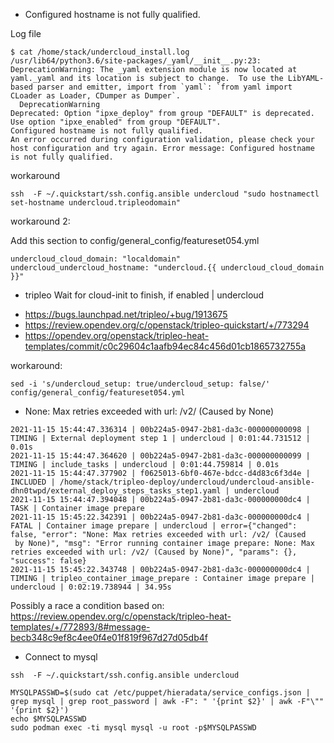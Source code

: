 * Configured hostname is not fully qualified.

Log file

```
$ cat /home/stack/undercloud_install.log
/usr/lib64/python3.6/site-packages/_yaml/__init__.py:23: DeprecationWarning: The _yaml extension module is now located at yaml._yaml and its location is subject to change.  To use the LibYAML-based parser and emitter, import from `yaml`: `from yaml import CLoader as Loader, CDumper as Dumper`.
  DeprecationWarning
Deprecated: Option "ipxe_deploy" from group "DEFAULT" is deprecated. Use option "ipxe_enabled" from group "DEFAULT".
Configured hostname is not fully qualified.
An error occurred during configuration validation, please check your host configuration and try again. Error message: Configured hostname is not fully qualified.
```

workaround

```
ssh  -F ~/.quickstart/ssh.config.ansible undercloud "sudo hostnamectl set-hostname undercloud.tripleodomain"
```

workaround 2:

Add this section to config/general_config/featureset054.yml

```
undercloud_cloud_domain: "localdomain"
undercloud_undercloud_hostname: "undercloud.{{ undercloud_cloud_domain }}"
```

* tripleo Wait for cloud-init to finish, if enabled | undercloud

- https://bugs.launchpad.net/tripleo/+bug/1913675
- https://review.opendev.org/c/openstack/tripleo-quickstart/+/773294
- https://opendev.org/openstack/tripleo-heat-templates/commit/c0c29604c1aafb94ec84c456d01cb1865732755a

workaround:

```
sed -i 's/undercloud_setup: true/undercloud_setup: false/' config/general_config/featureset054.yml
```

* None: Max retries exceeded with url: /v2/ (Caused
 by None)

```
2021-11-15 15:44:47.336314 | 00b224a5-0947-2b81-da3c-000000000098 |     TIMING | External deployment step 1 | undercloud | 0:01:44.731512 | 0.01s
2021-11-15 15:44:47.364620 | 00b224a5-0947-2b81-da3c-000000000099 |     TIMING | include_tasks | undercloud | 0:01:44.759814 | 0.01s
2021-11-15 15:44:47.377902 | f0625013-6bf0-467e-bdcc-d4d83c6f3d4e |   INCLUDED | /home/stack/tripleo-deploy/undercloud/undercloud-ansible-dhn0twpd/external_deploy_steps_tasks_step1.yaml | undercloud
2021-11-15 15:44:47.394048 | 00b224a5-0947-2b81-da3c-000000000dc4 |       TASK | Container image prepare
2021-11-15 15:45:22.342391 | 00b224a5-0947-2b81-da3c-000000000dc4 |      FATAL | Container image prepare | undercloud | error={"changed": false, "error": "None: Max retries exceeded with url: /v2/ (Caused
 by None)", "msg": "Error running container image prepare: None: Max retries exceeded with url: /v2/ (Caused by None)", "params": {}, "success": false}
2021-11-15 15:45:22.343748 | 00b224a5-0947-2b81-da3c-000000000dc4 |     TIMING | tripleo_container_image_prepare : Container image prepare | undercloud | 0:02:19.738944 | 34.95s
```

Possibly a race a condition based on:
https://review.opendev.org/c/openstack/tripleo-heat-templates/+/772893/8#message-becb348c9ef8c4ee0f4e01f819f967d27d05db4f

* Connect to mysql

```
ssh  -F ~/.quickstart/ssh.config.ansible undercloud

MYSQLPASSWD=$(sudo cat /etc/puppet/hieradata/service_configs.json | grep mysql | grep root_password | awk -F": " '{print $2}' | awk -F"\"" '{print $2}')
echo $MYSQLPASSWD
sudo podman exec -ti mysql mysql -u root -p$MYSQLPASSWD
```
